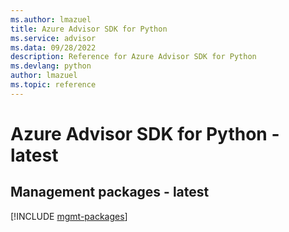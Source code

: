```yaml
---
ms.author: lmazuel
title: Azure Advisor SDK for Python
ms.service: advisor
ms.data: 09/28/2022
description: Reference for Azure Advisor SDK for Python
ms.devlang: python
author: lmazuel
ms.topic: reference
---
```

# Azure Advisor SDK for Python - latest

## Management packages - latest
[!INCLUDE [mgmt-packages](advisor-mgmt-index.md)]